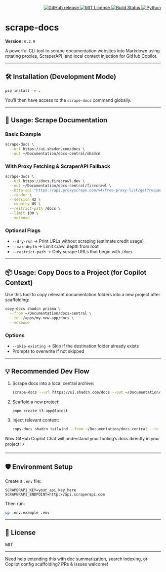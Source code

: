 <p align="right">
  <a href="https://github.com/landonfears/scrape-docs/releases">
    <img alt="GitHub release" src="https://img.shields.io/github/v/release/landonfears/scrape-docs?label=version">
  </a>
  <a href="https://github.com/landonfears/scrape-docs/blob/main/LICENSE">
    <img alt="MIT License" src="https://img.shields.io/github/license/landonfears/scrape-docs">
  </a>
  <a href="https://github.com/landonfears/scrape-docs/actions/workflows/release.yml">
    <img alt="Build Status" src="https://github.com/landonfears/scrape-docs/actions/workflows/release.yml/badge.svg">
  </a>
  <a href="https://www.python.org/downloads/">
    <img alt="Python" src="https://img.shields.io/badge/python-3.7%2B-blue.svg">
  </a>
</p>

# scrape-docs

**Version:** `0.2.9`

A powerful CLI tool to scrape documentation websites into Markdown using rotating proxies, ScraperAPI, and local context injection for GitHub Copilot.

---

## 🛠 Installation (Development Mode)

```bash
pip install -e .
```

You’ll then have access to the `scrape-docs` command globally.

---

## 🚀 Usage: Scrape Documentation

### Basic Example

```bash
scrape-docs \
  --url https://ui.shadcn.com/docs \
  --out ~/Documentation/docs-central/shadcn
```

### With Proxy Fetching & ScraperAPI Fallback

```bash
scrape-docs \
  --url https://docs.firecrawl.dev \
  --out ~/Documentation/docs-central/firecrawl \
  --http-api "https://api.proxyscrape.com/v4/free-proxy-list/get?request=display_proxies&proxy_format=protocolipport&format=text" \
  --render \
  --session 42 \
  --country US \
  --restrict-path /docs \
  --limit 100 \
  --verbose
```

### Optional Flags

- `--dry-run` → Print URLs without scraping (estimate credit usage)
- `--max-depth` → Limit crawl depth from root
- `--restrict-path` → Only scrape URLs that begin with `/docs`

---

## 📦 Usage: Copy Docs to a Project (for Copilot Context)

Use this tool to copy relevant documentation folders into a new project after scaffolding:

```bash
copy-docs shadcn prisma \
  --from ~/Documentation/docs-central \
  --to ./apps/my-new-app/docs \
  --verbose
```

### Options

- `--skip-existing` → Skip if the destination folder already exists
- Prompts to overwrite if not skipped

---

## 💡 Recommended Dev Flow

1. Scrape docs into a local central archive:

   ```bash
   scrape-docs --url https://ui.shadcn.com/docs --out ~/Documentation/docs-central/shadcn
   ```

2. Scaffold a new project:

   ```bash
   pnpm create t3-app@latest
   ```

3. Inject relevant context:
   ```bash
   copy-docs shadcn tailwind --from ~/Documentation/docs-central --to ./apps/new-project/docs
   ```

Now GitHub Copilot Chat will understand your tooling’s docs directly in your project! ⚡

---

## 🛡 Environment Setup

Create a `.env` file:

```env
SCRAPERAPI_KEY=your_api_key_here
SCRAPERAPI_ENDPOINT=http://api.scraperapi.com
```

Then run:

```bash
cp .env.example .env
```

---

## 📄 License

MIT

---

Need help extending this with doc summarization, search indexing, or Copilot config scaffolding? PRs & issues welcome!
